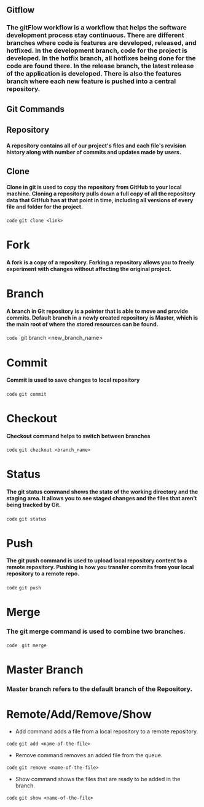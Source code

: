 ## Gitflow
### The gitFlow workflow is a workflow that helps the software development process stay continuous. There are different branches where code is features are developed, released, and hotfixed. In the development branch, code for the project is developed. In the hotfix branch, all hotfixes being done for the code are found there. In the release branch, the latest release of the application is developed. There is also the features branch where each new feature is pushed into a central repository.

## Git Commands

## Repository 

#### A repository contains all of our project's files and each file's revision history along with number of commits and updates made by users.


## Clone

#### Clone in git is used to copy the repository from GitHub to your local machine. Cloning a repository pulls down a full copy of all the repository data that GitHub has at that point in time, including all versions of every file and folder for the project.
`code`
`git clone <link>`

# Fork

#### A fork is a copy of a repository. Forking a repository allows you to freely experiment with changes without affecting the original project.

# Branch

#### A branch in Git repository is a pointer that is able to move and provide commits. Default branch in a newly created repository is Master, which is the main root of where the stored resources can be found.
`code`
`git branch <new_branch_name>



# Commit

#### Commit is used to save changes to local repository
`code`
`git commit`



# Checkout

#### Checkout command helps to switch between branches

`code`
` git checkout <branch_name> `

# Status

#### The git status command shows the state of the working directory and the staging area. It allows you to see staged changes and the files that aren’t being tracked by Git. 

`code`
` git status `

# Push

#### The git push command is used to upload local repository content to a remote repository. Pushing is how you transfer commits from your local repository to a remote repo.

`code`
` git push `

# Merge

### The git merge command is used to combine two branches.

`code`
` git merge`

# Master Branch
### Master branch refers to the default branch of the Repository. 

# Remote/Add/Remove/Show
* Add command adds a file from a local repository to a remote repository.

`code`
`git add <name-of-the-file>`

* Remove command removes an added file from the queue.

`code`
`git remove <name-of-the-file>`

* Show command shows the files that are ready to be added in the branch.

`code`
`git show <name-of-the-file>`



